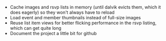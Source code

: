 * Cache images and rsvp lists in memory (until dalvik evicts them, which it does eagerly) so they won't always have to reload
* Load event and member thumbnails instead of full-size images
* Reuse list item views for better flicking performance in the rsvp listing, which can get quite long
* Document the project a little bit for github